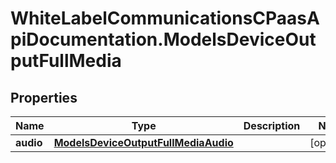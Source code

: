 # WhiteLabelCommunicationsCPaasApiDocumentation.ModelsDeviceOutputFullMedia

## Properties

Name | Type | Description | Notes
------------ | ------------- | ------------- | -------------
**audio** | [**ModelsDeviceOutputFullMediaAudio**](ModelsDeviceOutputFullMediaAudio.md) |  | [optional] 


